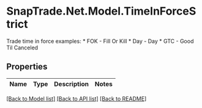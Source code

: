 # SnapTrade.Net.Model.TimeInForceStrict
Trade time in force examples:   * FOK - Fill Or Kill   * Day - Day   * GTC - Good Til Canceled 

## Properties

Name | Type | Description | Notes
------------ | ------------- | ------------- | -------------

[[Back to Model list]](../README.md#documentation-for-models) [[Back to API list]](../README.md#documentation-for-api-endpoints) [[Back to README]](../README.md)


